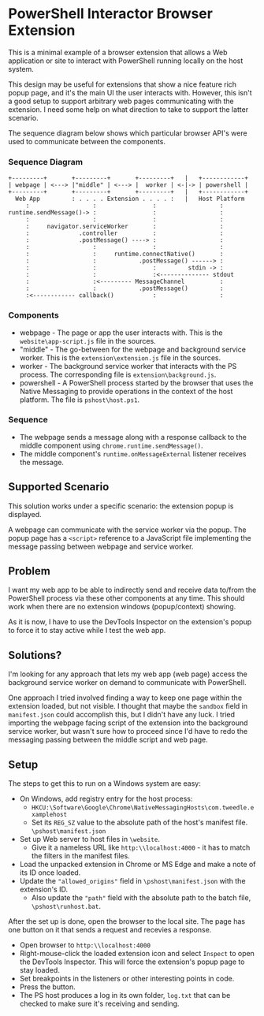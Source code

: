  # PowerShell Interactor Browser Extension
 
This is a minimal example of a browser extension that allows a Web application
or site to interact with PowerShell running locally on the host system.

This design may be useful for extensions that show a nice feature rich popup
page, and it's the main UI the user interacts with. However, this isn't a
good setup to support arbitrary web pages communicating with the extension.
I need some help on what direction to take to support the latter scenario.

The sequence diagram below shows which particular browser API's were used to
communicate between the components.

### Sequence Diagram

```console
+---------+       +---------+       +---------+   |   +------------+
| webpage | <---> |"middle" | <---> |  worker | <-|-> | powershell |
+---------+       +---------+       +---------+   |   +------------+
  Web App         : . . . . Extension . . . . :   |   Host Platform
     :                  :                :                  :
runtime.sendMessage()-> :                :                  :
     :                  :                :                  :
     :     navigator.serviceWorker       :                  :
     :              .controller          :                  :
     :              .postMessage() ----> :                  :
     :                  :                :                  :
     :                  :     runtime.connectNative()       :
     :                  :            .postMessage() ------> :
     :                  :                :         stdin -> :
     :                  :                :<-------------- stdout
     :                  :<--------- MessageChannel          :
     :                  :            .postMessage()         :
     :<------------ callback()           :                  :

```
### Components
* webpage - The page or app the user interacts with.
               This is the `website\app-script.js` file in the sources.
* "middle" - The go-between for the webpage and background service worker.
               This is the `extension\extension.js` file in the sources.
* worker - The background service worker that interacts with the PS process.
               The corresponding file is `extension\background.js`.
* powershell - A PowerShell process started by the browser that uses the 
               Native Messaging to provide operations in the context of the 
               host platform. The file is `pshost\host.ps1`.
### Sequence
* The webpage sends a message along with a response callback to the middle 
  component using `chrome.runtime.sendMessage()`.
* The middle component's `runtime.onMessageExternal` listener receives the 
  message.
 
## Supported Scenario
  
 This solution works under a specific scenario: the extension popup is 
 displayed.
 
 A webpage can communicate with the service worker via the popup. The popup 
 page has a `<script>` reference to a JavaScript file implementing the message
 passing between webpage and service worker.
 
  ## Problem
 
I want my web app to be able to indirectly send and receive data to/from the 
PowerShell process via these other components at any time. This should work
when there are no extension windows (popup/context) showing.

As it is now, I have to use the DevTools Inspector on the extension's popup
to force it to stay active while I test the web app.

## Solutions?

I'm looking for any approach that lets my web app (web page) access the 
background service worker on demand to communicate with PowerShell.

One approach I tried involved finding a way to keep one page within the 
extension loaded, but not visible. I thought that maybe the `sandbox` field in
`manifest.json` could accomplish this, but I didn't have any luck. I tried 
importing the webpage facing script of the extension into the background 
service worker, but wasn't sure how to proceed since I'd have to redo the 
messaging passing between the middle script and web page.

## Setup

The steps to get this to run on a Windows system are easy:

* On Windows, add registry entry for the host process:
  * `HKCU:\Software\Google\Chrome\NativeMessagingHosts\com.tweedle.examplehost`
  * Set its `REG_SZ` value to the absolute path of the host's manifest file.
    `\pshost\manifest.json`
* Set up Web server to host files in `\website`.
  * Give it a nameless URL like `http:\\localhost:4000` - it has to match the 
    filters in the manifest files.
* Load the unpacked extension in Chrome or MS Edge and make a note of its ID 
  once loaded.
* Update the `"allowed_origins"` field in `\pshost\manifest.json` with the 
  extension's ID.
  * Also update the `"path"` field with the absolute path to the batch file,
    `\pshost\runhost.bat`.

After the set up is done, open the browser to the local site. The page has one
button on it that sends a request and recevies a response.
* Open browser to `http:\\localhost:4000`
* Right-mouse-click the loaded extension icon and select `Inspect` to open the
  DevTools Inspector. This will force the extension's popup page to stay loaded.
* Set breakpoints in the listeners or other interesting points in code.
* Press the button.
* The PS host produces a log in its own folder, `log.txt` that can be checked to
  make sure it's receiving and sending.